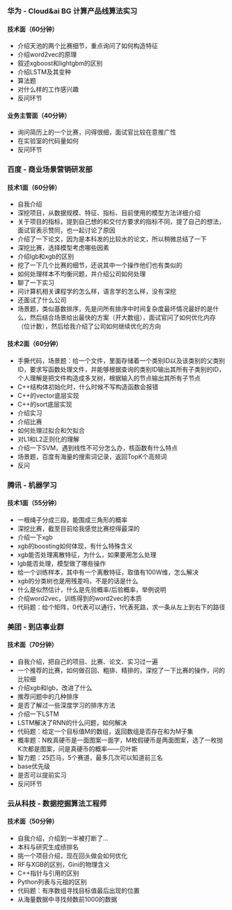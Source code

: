 ### 华为 - Cloud&ai BG 计算产品线算法实习
#### 技术面（60分钟）
- 介绍天池的两个比赛细节，重点询问了如何构造特征
- 介绍word2vec的原理
- 叙述xgboost和lightgbm的区别
- 介绍LSTM及其变种
- 算法题
- 对什么样的工作感兴趣
- 反问环节

#### 业务主管面（40分钟）
- 询问简历上的一个比赛，问得很细，面试官比较在意推广性
- 在实验室的代码量如何
- 反问环节

### 百度 - 商业场景营销研发部
#### 技术1面（60分钟）
- 自我介绍
- 深挖项目，从数据规模、特征、指标、目前使用的模型方法详细介绍
- 关于项目的指标，提到自己想的和交付方要求的指标不同，提了自己的想法，面试官表示赞同，也一起讨论了原因
- 介绍了一下论文，因为是本科发的比较水的论文，所以稍微总结了一下
- 深挖比赛，选择模型考虑哪些因素
- 介绍lgb和xgb的区别
- 挖了一下几个比赛的细节，还说其中一个操作他们也有类似的
- 如何处理样本不均衡问题，并介绍公司如何处理
- 聊了一下实习
- 问计算机相关课程学的怎么样，语言学的怎么样，没有深挖
- 还面试了什么公司
- 场景题，类似基数排序，先是问所有排序中时间复杂度最坏情况最好的是什么，然后结合场景给出最快的方案（开大数组），面试官问了如何优化内存（位计数），然后给我介绍了公司如何继续优化的方向

#### 技术2面（60分钟）
- 手撕代码，场景题：给一个文件，里面存储着一个类别ID以及该类别的父类别ID，要求写函数处理文件，并能够根据查询的类别ID输出其所有子类别的ID，个人理解是把文件构造成多叉树，根据输入的节点输出其所有子节点
- C++结构体初始化时，什么时候不写构造函数会报错
- C++的vector底层实现
- C++的sort底层实现
- 介绍实习
- 介绍比赛
- 如何处理过拟合和欠拟合
- 对L1和L2正则化的理解
- 介绍一下SVM，遇到线性不可分怎么办，核函数有什么特点
- 场景题，百度有海量的搜索词记录，返回TopK个高频词
- 反问

### 腾讯 - 机器学习
#### 技术1面（55分钟）
- 一根绳子分成三段，能围成三角形的概率
- 深挖比赛，截至目前给我感觉比赛挖得最深的
- 介绍一下xgb
- xgb的boosting如何体现，有什么特殊含义
- xgb能否处理离散特征，为什么，如果要用怎么处理
- lgb能否处理，模型做了哪些操作
- 给一个训练样本，其中有一个离散特征，取值有100W维，怎么解决
- xgb的分类树也是用残差吗，不是的话是什么
- 什么是似然估计，什么是先验概率/后验概率，举例说明
- 介绍word2vec，训练得到的word2vec的本质
- 代码题：给个矩阵，0代表可以通行，1代表死路，求一条从左上到右下的路径

### 美团 - 到店事业群
#### 技术面（70分钟）
- 自我介绍，把自己的项目、比赛、论文、实习过一遍
- 一个推荐的比赛，如何做召回、粗排、精排的，深挖了一下比赛的操作，问的比较细
- 介绍xgb和lgb，改进了什么
- 推荐问题中的几种排序
- 是否了解过一些深度学习的排序方法
- 介绍一下LSTM
- LSTM解决了RNN的什么问题，如何解决
- 代码题：给定一个目标值M的数组，返回数组是否存在和为M子集
- 概率题：N枚真硬币是一面图案一面字，M枚假硬币是两面图案，选了一枚抛K次都是图案，问是真硬币的概率——贝叶斯
- 智力题：25匹马，5个赛道，最多几次可以知道前三名
- base优先级
- 是否可以提前实习
- 反问环节

### 云从科技 - 数据挖掘算法工程师
#### 技术面（50分钟）
- 自我介绍，介绍到一半被打断了...
- 本科与研究生成绩排名
- 挑一个项目介绍，现在回头做会如何优化
- RF与XGB的区别，Gini的物理含义
- C++指针与引用的区别
- Python列表与元祖的区别
- 代码题：有序数组寻找目标值最后出现的位置
- 从海量数据中寻找频数前1000的数据
